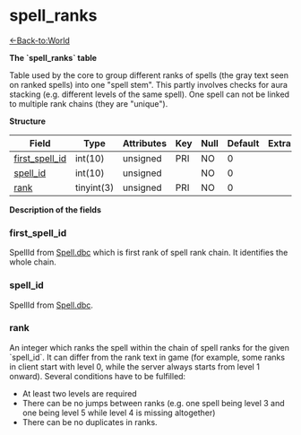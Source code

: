 # spell\_ranks

[<-Back-to:World](database-world.md)

**The \`spell\_ranks\` table**

Table used by the core to group different ranks of spells (the gray text seen on ranked spells) into one "spell stem". This partly involves checks for aura stacking (e.g. different levels of the same spell). One spell can not be linked to multiple rank chains (they are "unique").

**Structure**

| Field               | Type       | Attributes | Key | Null | Default | Extra | Comment |
|---------------------|------------|------------|-----|------|---------|-------|---------|
| [first_spell_id][1] | int(10)    | unsigned   | PRI | NO   | 0       |       |         |
| [spell_id][2]       | int(10)    | unsigned   |     | NO   | 0       |       |         |
| [rank][3]           | tinyint(3) | unsigned   | PRI | NO   | 0       |       |         |

[1]: #first_spell_id
[2]: #spell_id
[3]: #rank

**Description of the fields**

### first\_spell\_id

SpellId from [Spell.dbc](Spell) which is first rank of spell rank chain. It identifies the whole chain.

### spell\_id

SpellId from [Spell.dbc](Spell).

### rank

An integer which ranks the spell within the chain of spell ranks for the given \`spell\_id\`. It can differ from the rank text in game (for example, some ranks in client start with level 0, while the server always starts from level 1 onward). Several conditions have to be fulfilled:

-   At least two levels are required
-   There can be no jumps between ranks (e.g. one spell being level 3 and one being level 5 while level 4 is missing altogether)
-   There can be no duplicates in ranks.
